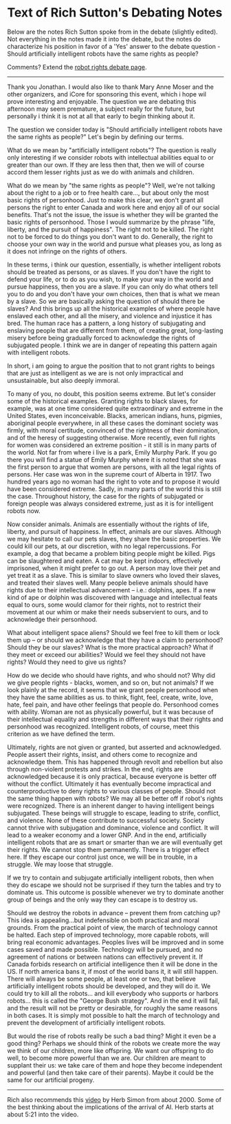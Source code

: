# Text of Rich Sutton's Debating Notes

Below are the notes Rich Sutton spoke from in the debate (slightly edited). Not everything in the notes made it into the debate, but the notes do characterize his position in favor of a 'Yes' answer to the debate question - Should artificially intelligent robots have the same rights as people?

Comments? Extend the [robot rights debate page](robotrights.html).

---

Thank you Jonathan. I would also like to thank Mary Anne Moser and the other organizers, and iCore for sponsoring this event, which i hope wil prove interesting and enjoyable. The question we are debating this afternoon may seem premature, a subject really for the future, but personally i think it is not at all that early to begin thinking about it.

The question we consider today is "Should artificially intelligent robots have the same rights as people?" Let's begin by defining our terms.

What do we mean by "artificially intelligent robots"? The question is really only interesting if we consider robots with intellectual abilities equal to or greater than our own. If they are less then that, then we will of course accord them lesser rights just as we do with animals and children.

What do we mean by "the same rights as people"? Well, we're not talking about the right to a job or to free health care..., but about only the most basic rights of personhood. Just to make this clear, we don't grant all persons the right to enter Canada and work here and enjoy all of our social benefits. That's not the issue, the issue is whether they will be granted the basic rights of personhood. Those I would summarize by the phrase "life, liberty, and the pursuit of happiness". The right not to be killed. The right not to be forced to do things you don't want to do. Generally, the right to choose your own way in the world and pursue what pleases you, as long as it does not infringe on the rights of others.

In these terms, i think our question, essentially, is whether intelligent robots should be treated as persons, or as slaves. If you don't have the right to defend your life, or to do as you wish, to make your way in the world and pursue happiness, then you are a slave. If you can only do what others tell you to do and you don't have your own choices, then that is what we mean by a slave. So we are basically asking the question of should there be slaves? And this brings up all the historical examples of where people have enslaved each other, and all the misery, and violence and injustice it has bred. The human race has a pattern, a long history of subjugating and enslaving people that are different from them, of creating great, long-lasting misery before being gradually forced to acknowledge the rights of subjugated people. I think we are in danger of repeating this pattern again with intelligent robots.

In short, i am going to argue the position that to not grant rights to beings that are just as intelligent as we are is not only impractical and unsustainable, but also deeply immoral.

To many of you, no doubt, this position seems extreme. But let's consider some of the historical examples. Granting rights to black slaves, for example, was at one time considered quite extraordinary and extreme in the United States, even inconceivable. Blacks, american indians, huns, pigmies, aboriginal people everywhere, in all these cases the dominant society was firmly, with moral certitude, convinced of the rightness of their domination, and of the heresy of suggesting otherwise. More recently, even full rights for women was considered an extreme position - it still is in many parts of the world. Not far from where i live is a park, Emily Murphy Park. If you go there you will find a statue of Emily Murphy where it is noted that she was the first person to argue that women are persons, with all the legal rights of persons. Her case was won in the supreme court of Alberta in 1917. Two hundred years ago no woman had the right to vote and to propose it would have been considered extreme. Sadly, in many parts of the world this is still the case. Throughout history, the case for the rights of subjugated or foreign people was always considered extreme, just as it is for intelligent robots now.

Now consider animals. Animals are essentially without the rights of life, liberty, and pursuit of happiness. In effect, animals are our slaves. Although we may hesitate to call our pets slaves, they share the basic properties. We could kill our pets, at our discretion, with no legal repercussions. For example, a dog that became a problem biting people might be killed. Pigs can be slaughtered and eaten. A cat may be kept indoors, effectively imprisoned, when it might prefer to go out. A person may love their pet and yet treat it as a slave. This is similar to slave owners who loved their slaves, and treated their slaves well. Many people believe animals should have rights due to their intellectual advancement – i.e.: dolphins, apes. If a new kind of ape or dolphin was discovered with language and intellectual feats equal to ours, some would clamor for their rights, not to restrict their movement at our whim or make their needs subservient to ours, and to acknowledge their personhood.

What about intelligent space aliens? Should we feel free to kill them or lock them up – or should we acknowledge that they have a claim to personhood? Should they be our slaves? What is the more practical approach? What if they meet or exceed our abilities? Would we feel they should not have rights? Would they need to give us rights?

How do we decide who should have rights, and who should not? Why did we give people rights - blacks, women, and so on, but not animals? If we look plainly at the record, it seems that we grant people personhood when they have the same abilities as us. to think, fight, feel, create, write, love, hate, feel pain, and have other feelings that people do. Personhood comes with ability. Woman are not as physically powerful, but it was because of their intellectual equality and strengths in different ways that their rights and personhood was recognized. Intelligent robots, of course, meet this criterion as we have defined the term.

Ultimately, rights are not given or granted, but asserted and acknowledged. People assert their rights, insist, and others come to recognize and acknowledge them. This has happened through revolt and rebellion but also through non-violent protests and strikes. In the end, rights are acknowledged because it is only practical, because everyone is better off without the conflict. Ultimately it has eventually become impractical and counterproductive to deny rights to various classes of people. Should not the same thing happen with robots? We may all be better off if robot's rights were recognized. There is an inherent danger to having intelligent beings subjugated. These beings will struggle to escape, leading to strife, conflict, and violence. None of these contribute to successful society. Society cannot thrive with subjugation and dominance, violence and conflict. It will lead to a weaker economy and a lower GNP. And in the end, artificially intelligent robots that are as smart or smarter than we are will eventually get their rights. We cannot stop them permanently. There is a trigger effect here. If they escape our control just once, we will be in trouble, in a struggle. We may loose that struggle.

If we try to contain and subjugate artificially intelligent robots, then when they do escape we should not be surprised if they turn the tables and try to dominate us. This outcome is possible whenever we try to dominate another group of beings and the only way they can escape is to destroy us.

Should we destroy the robots in advance – prevent them from catching up? This idea is appealing...but indefensible on both practical and moral grounds. From the practical point of view, the march of technology cannot be halted. Each step of improved technology, more capable robots, will bring real economic advantages. Peoples lives will be improved and in some cases saved and made possible. Technology will be pursued, and no agreement of nations or between nations can effectively prevent it. If Canada forbids research on artificial intelligence then it will be done in the US. If north america bans it, if most of the world bans it, it will still happen. There will always be some people, at least one or two, that believe artificially intelligent robots should be developed, and they will do it. We could try to kill all the robots... and kill everybody who supports or harbors robots... this is called the "George Bush strategy". And in the end it will fail, and the result will not be pretty or desirable, for roughly the same reasons in both cases. It is simply mot possible to halt the march of technology and prevent the development of artificially intelligent robots.

But would the rise of robots really be such a bad thing? Might it even be a good thing? Perhaps we should think of the robots we create more the way we think of our children, more like offspring. We want our offspring to do well, to become more powerful than we are. Our children are meant to supplant their us: we take care of them and hope they become independent and powerful (and then take care of their parents). Maybe it could be the same for our artificial progeny.

---

Rich also recommends this [video](https://www.youtube.com/watch?v=EZhyi-8DBjc) by Herb Simon from about 2000. Some of the best thinking about the implications of the arrival of AI. Herb starts at about 5:21 into the video.
